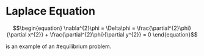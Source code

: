 # Laplace Equation

$$\begin{equation}
\nabla^{2}\phi = \Delta\phi = \frac{\partial^{2}\phi}{\partial x^{2}} + \frac{\partial^{2}\phi}{\partial y^{2}} = 0
\end{equation}$$

is an example of an #equilibrium problem.